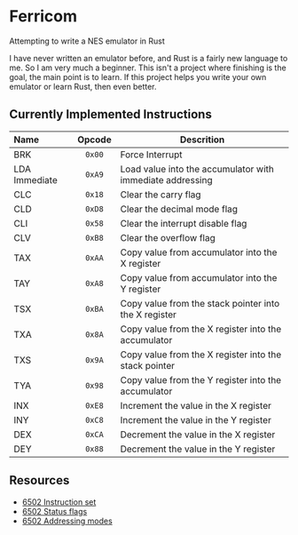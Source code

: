 # Ferricom

Attempting to write a NES emulator in Rust

I have never written an emulator before, and Rust is a fairly new language to me. So I am very much
a beginner. This isn't a project where finishing is the goal, the main point is to learn.
If this project helps you write your own emulator or learn Rust, then even better.

## Currently Implemented Instructions

| Name          | Opcode | Descrition                                                |
| :------------ | :----: | --------------------------------------------------------- |
| BRK           | `0x00` | Force Interrupt                                           |
| LDA Immediate | `0xA9` | Load value into the accumulator with immediate addressing |
| CLC           | `0x18` | Clear the carry flag                                      |
| CLD           | `0xD8` | Clear the decimal mode flag                               |
| CLI           | `0x58` | Clear the interrupt disable flag                          |
| CLV           | `0xB8` | Clear the overflow flag                                   |
| TAX           | `0xAA` | Copy value from accumulator into the X register           |
| TAY           | `0xA8` | Copy value from accumulator into the Y register           |
| TSX           | `0xBA` | Copy value from the stack pointer into the X register     |
| TXA           | `0x8A` | Copy value from the X register into the accumulator       |
| TXS           | `0x9A` | Copy value from the X register into the stack pointer     |
| TYA           | `0x98` | Copy value from the Y register into the accumulator       |
| INX           | `0xE8` | Increment the value in the X register                     |
| INY           | `0xC8` | Increment the value in the Y register                     |
| DEX           | `0xCA` | Decrement the value in the X register                     |
| DEY           | `0x88` | Decrement the value in the Y register                     |

## Resources

- [6502 Instruction set](https://www.nesdev.org/obelisk-6502-guide/instructions.html)
- [6502 Status flags](https://www.nesdev.org/wiki/Status_flags)
- [6502 Addressing modes](https://www.nesdev.org/obelisk-6502-guide/addressing.html)
